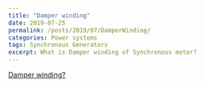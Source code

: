 ```yaml
---
title: "Damper winding"
date: 2019-07-25
permalink: /posts/2019/07/DamperWinding/
categories: Power systems
tags: Synchronous Generators
excerpt: What is Damper winding of Synchronous motor?
---
```

[Damper winding?](https://qr.ae/TWndAg)
